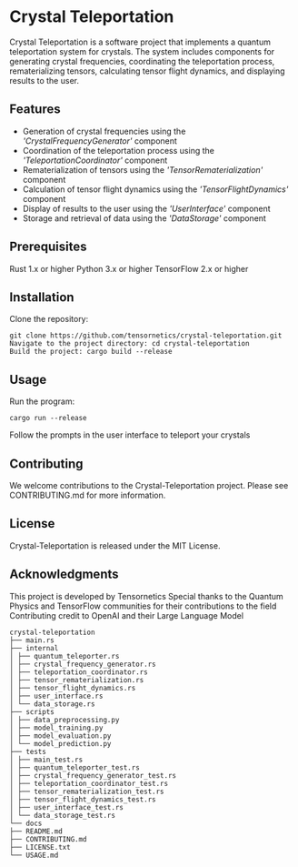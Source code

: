 # Crystal Teleportation

Crystal Teleportation is a software project that implements a quantum teleportation system for crystals. The system includes components for generating crystal frequencies, coordinating the teleportation process, rematerializing tensors, calculating tensor flight dynamics, and displaying results to the user.

## Features

- Generation of crystal frequencies using the *'CrystalFrequencyGenerator'* component
- Coordination of the teleportation process using the *'TeleportationCoordinator'* component
- Rematerialization of tensors using the *'TensorRematerialization'* component
- Calculation of tensor flight dynamics using the *'TensorFlightDynamics'* component
- Display of results to the user using the *'UserInterface'* component
- Storage and retrieval of data using the *'DataStorage'* component

## Prerequisites

Rust 1.x or higher
Python 3.x or higher
TensorFlow 2.x or higher

## Installation

Clone the repository: 
```
git clone https://github.com/tensornetics/crystal-teleportation.git
Navigate to the project directory: cd crystal-teleportation
Build the project: cargo build --release
```

## Usage

Run the program: 
```
cargo run --release
```

Follow the prompts in the user interface to teleport your crystals

## Contributing

We welcome contributions to the Crystal-Teleportation project. Please see CONTRIBUTING.md for more information.

## License

Crystal-Teleportation is released under the MIT License.

## Acknowledgments

This project is developed by Tensornetics
Special thanks to the Quantum Physics and TensorFlow communities for their contributions to the field
Contributing credit to OpenAI and their Large Language Model
```
crystal-teleportation
├── main.rs
├── internal
│ ├── quantum_teleporter.rs
│ ├── crystal_frequency_generator.rs
│ ├── teleportation_coordinator.rs
│ ├── tensor_rematerialization.rs
│ ├── tensor_flight_dynamics.rs
│ ├── user_interface.rs
│ └── data_storage.rs
├── scripts
│ ├── data_preprocessing.py
│ ├── model_training.py
│ ├── model_evaluation.py
│ └── model_prediction.py
├── tests
│ ├── main_test.rs
│ ├── quantum_teleporter_test.rs
│ ├── crystal_frequency_generator_test.rs
│ ├── teleportation_coordinator_test.rs
│ ├── tensor_rematerialization_test.rs
│ ├── tensor_flight_dynamics_test.rs
│ ├── user_interface_test.rs
│ └── data_storage_test.rs
└── docs
├── README.md
├── CONTRIBUTING.md
├── LICENSE.txt
└── USAGE.md
```
